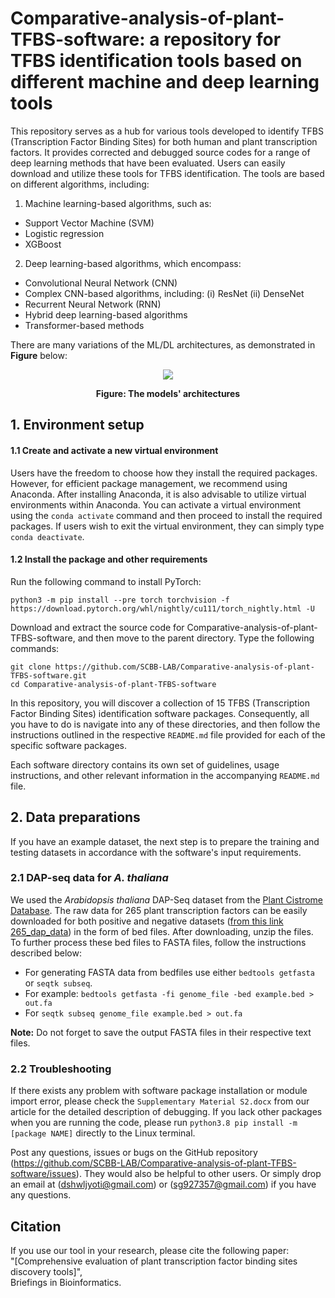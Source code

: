 # Comparative-analysis-of-plant-TFBS-software: a repository for TFBS identification tools based on different machine and deep learning tools

This repository serves as a hub for various tools developed to identify TFBS (Transcription Factor Binding Sites) for both human and plant transcription factors. It provides corrected and debugged source codes for a range of deep learning methods that have been evaluated. Users can easily download and utilize these tools for TFBS identification. The tools are based on different algorithms, including:

1. Machine learning-based algorithms, such as:
- Support Vector Machine (SVM)
- Logistic regression
- XGBoost

2. Deep learning-based algorithms, which encompass:
- Convolutional Neural Network (CNN)
- Complex CNN-based algorithms, including:
(i) ResNet
(ii) DenseNet
- Recurrent Neural Network (RNN)
- Hybrid deep learning-based algorithms
- Transformer-based methods

There are many variations of the ML/DL architectures, as demonstrated in **Figure** below:
 
<p align="center">
<img src="Figure.png">
</p>
<p align="center"><b>Figure: The models' architectures</b></p> 

## 1. Environment setup

#### 1.1 Create and activate a new virtual environment

Users have the freedom to choose how they install the required packages. However, for efficient package management, we recommend using Anaconda. After installing Anaconda, it is also advisable to utilize virtual environments within Anaconda. You can activate a virtual environment using the `conda activate` command and then proceed to install the required packages. If users wish to exit the virtual environment, they can simply type `conda deactivate`. 

#### 1.2 Install the package and other requirements

Run the following command to install PyTorch:

```
python3 -m pip install --pre torch torchvision -f https://download.pytorch.org/whl/nightly/cu111/torch_nightly.html -U
```
Download and extract the source code for Comparative-analysis-of-plant-TFBS-software, and then move to the parent directory. Type the following commands:

```
git clone https://github.com/SCBB-LAB/Comparative-analysis-of-plant-TFBS-software.git
cd Comparative-analysis-of-plant-TFBS-software
```

In this repository, you will discover a collection of 15 TFBS (Transcription Factor Binding Sites) identification software packages. Consequently, all you have to do is navigate into any of these directories, and then follow the instructions outlined in the respective `README.md` file provided for each of the specific software packages.

Each software directory contains its own set of guidelines, usage instructions, and other relevant information in the accompanying `README.md` file.

## 2. Data preparations
If you have an example dataset, the next step is to prepare the training and testing datasets in accordance with the software's input requirements.

### 2.1 DAP-seq data for *A. thaliana*

We used the *Arabidopsis thaliana* DAP-Seq dataset from the [Plant Cistrome Database](http://neomorph.salk.edu/dap_web/pages/browse_table_aj.php). The raw data for 265 plant transcription factors can be easily downloaded for both positive and negative datasets ([from this link 265_dap_data](https://github.com/SCBB-LAB/Comparative-analysis-of-plant-TFBS-software/blob/main/265_dap_data.zip)) in the form of bed files. After downloading, unzip the files. To further process these bed files to FASTA files, follow the instructions described below: 

- For generating FASTA data from bedfiles use either `bedtools getfasta` or `seqtk subseq`.
- For example: `bedtools getfasta -fi genome_file -bed example.bed > out.fa`
- For `seqtk subseq genome_file example.bed > out.fa`

**Note:** Do not forget to save the output FASTA files in their respective text files.

### 2.2 Troubleshooting

If there exists any problem with software package installation or module import error, please check the `Supplementary Material S2.docx` from our article for the detailed description of debugging.
If you lack other packages when you are running the code, please run `python3.8 pip install -m [package NAME]` directly to the Linux terminal.

Post any questions, issues or bugs on the GitHub repository (https://github.com/SCBB-LAB/Comparative-analysis-of-plant-TFBS-software/issues). They would also be helpful to other users. Or simply drop an email at (dshwljyoti@gmail.com) or (sg927357@gmail.com) if you have any questions.

## Citation

If you use our tool in your research, please cite the following paper:</br>
"[Comprehensive evaluation of plant transcription factor binding sites discovery tools]",<br/>
Briefings in Bioinformatics.

